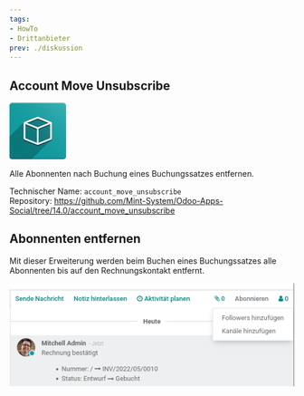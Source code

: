 ```yaml
---
tags:
- HowTo
- Drittanbieter
prev: ./diskussion
---
```

## Account Move Unsubscribe
![icon_oms_box](assets/icon_oms_box.png)

Alle Abonnenten nach Buchung eines Buchungssatzes entfernen.
 
Technischer Name: `account_move_unsubscribe`\
Repository: <https://github.com/Mint-System/Odoo-Apps-Social/tree/14.0/account_move_unsubscribe>

## Abonnenten entfernen

Mit dieser Erweiterung werden beim Buchen eines Buchungssatzes alle Abonnenten bis auf den Rechnungskontakt entfernt.

![](assets/Account%20Move%20Unsubscribe.png)